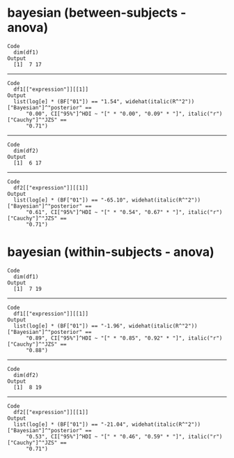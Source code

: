 # bayesian (between-subjects - anova)

    Code
      dim(df1)
    Output
      [1]  7 17

---

    Code
      df1[["expression"]][[1]]
    Output
      list(log[e] * (BF["01"]) == "1.54", widehat(italic(R^"2"))["Bayesian"]^"posterior" == 
          "0.00", CI["95%"]^HDI ~ "[" * "0.00", "0.09" * "]", italic("r")["Cauchy"]^"JZS" == 
          "0.71")

---

    Code
      dim(df2)
    Output
      [1]  6 17

---

    Code
      df2[["expression"]][[1]]
    Output
      list(log[e] * (BF["01"]) == "-65.10", widehat(italic(R^"2"))["Bayesian"]^"posterior" == 
          "0.61", CI["95%"]^HDI ~ "[" * "0.54", "0.67" * "]", italic("r")["Cauchy"]^"JZS" == 
          "0.71")

# bayesian (within-subjects - anova)

    Code
      dim(df1)
    Output
      [1]  7 19

---

    Code
      df1[["expression"]][[1]]
    Output
      list(log[e] * (BF["01"]) == "-1.96", widehat(italic(R^"2"))["Bayesian"]^"posterior" == 
          "0.89", CI["95%"]^HDI ~ "[" * "0.85", "0.92" * "]", italic("r")["Cauchy"]^"JZS" == 
          "0.88")

---

    Code
      dim(df2)
    Output
      [1]  8 19

---

    Code
      df2[["expression"]][[1]]
    Output
      list(log[e] * (BF["01"]) == "-21.04", widehat(italic(R^"2"))["Bayesian"]^"posterior" == 
          "0.53", CI["95%"]^HDI ~ "[" * "0.46", "0.59" * "]", italic("r")["Cauchy"]^"JZS" == 
          "0.71")
